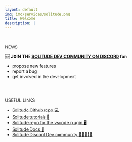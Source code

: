 ```yaml
---
layout: default
img: img/services/solitude.png
title: Welcome
description: |
---
```

<br>
<br>
NEWS


🆕  **JOIN THE [SOLITUDE DEV COMMUNITY ON DISCORD](https://discord.gg/HUJw3QY) for:**

 - propose new features
 - report a bug
 - get involved in the development

<br>
<br>    

USEFUL LINKS

- [Solitude Github repo 💻](https://github.com/incerto-crypto/solitude)
- [Solitude tutorials 📝](https://github.com/incerto-crypto/solitude-examples)
- [Solitude repo for the vscode plugin 🖥️](https://github.com/GaetanoMondelli/vscode-solitude-debug)
- [Solitude Docs 📘 ](https://solitude.readthedocs.io/en/latest/)
- [Solitude Discord Dev community 🧑🏽‍🤝‍🧑🏽]((https://discord.gg/HUJw3QY))